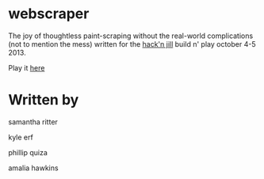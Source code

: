 # webscraper
The joy of thoughtless paint-scraping without the real-world complications (not to mention the mess)
written for the [hack'n jill](http://hacknjill.com) build n' play october 4-5 2013.

Play it [here](http://pilliq.github.io/webscraper)

# Written by
samantha ritter

kyle erf

phillip quiza

amalia hawkins

